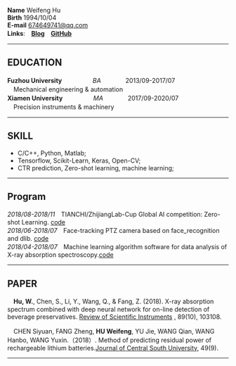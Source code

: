 **Name** Weifeng Hu   
**Birth** 1994/10/04  
**E-mail** 674649741@qq.com  
**Links**:　**[Blog](https://blog.csdn.net/Hu_WF)**　**[GitHub](https://github.com/Hu-WF)**  
 
----

## EDUCATION  
**Fuzhou University**　　　　　_BA_　　　　2013/09-2017/07  
　Mechanical engineering & automation  
**Xiamen University**　　　　　_MA_　　　　2017/09-2020/07  
　Precision instruments & machinery

----

## SKILL  
* C/C++, Python, Matlab;  
* Tensorflow, Scikit-Learn, Keras, Open-CV;  
* CTR prediction, Zero-shot learning, machine learning;  

----

## Program  
_2018/08-2018/11_　TIANCHI/ZhijiangLab-Cup Global AI competition: Zero-shot Learning. [code](https://github.com/Hu-WF/2018ZJL-Zero-Shot-Learning-ZSL)  
_2018/06-2018/07_　Face-tracking PTZ camera based on face_recognition and dlib. [code](https://github.com/Hu-WF/Face-tracking-PTZ-camera-project)  
_2018/04-2018/07_　Machine learning algorithm software for data analysis of X-ray absorption spectroscopy.[code](https://github.com/Hu-WF/XASDataProcessingProject)  

----

## PAPER  
　**Hu, W.**, Chen, S., Li, Y., Wang, Q., & Fang, Z. (2018). X-ray absorption spectrum combined with deep neural network for on-line detection of beverage preservatives. [Review of Scientific Instruments](https://aip.scitation.org/doi/10.1063/1.5048281)
, 89(10), 103108.  

　CHEN Siyuan, FANG Zheng, **HU Weifeng**, YU Jie, WANG Qian, WANG Hanbo, WANG Yuxin.（2018）. Method of predicting residual power of rechargeable lithium batteries.[Journal of Central South University](http://www.zndxzk.com.cn/paper/paperView.aspx?id=paper_318535), 49(9).  

----



